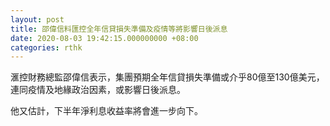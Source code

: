 ```yaml
---
layout: post
title: 邵偉信料匯控全年信貸損失準備及疫情等將影響日後派息
date: 2020-08-03 19:42:15.000000000 +08:00
categories: rthk
---
```


滙控財務總監邵偉信表示，集團預期全年信貸損失準備或介乎80億至130億美元，連同疫情及地緣政治因素，或影響日後派息。

他又估計，下半年淨利息收益率將會進一步向下。
